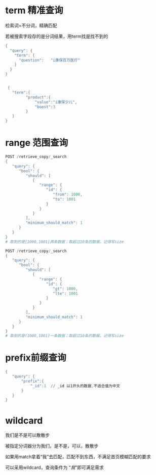 # term 精准查询

检索词=不分词，精确匹配

若被搜索字段存的是分词结果，用term找是找不到的

```PowerShell
{
  "query": {
    "term": {
      "question":   "i康保百万医疗"
    }
  }
}


 {
   "term":{
         "product":{
             "value":"i康保少儿",
             "boost":3
         }
   }
}
```

# range 范围查询

```powershell
POST /retrieve_copy/_search
{
   "query": {
      "bool": {
         "should": [
            {
               "range": {
                  "id": {
                     "from": 1000,
                     "to": 1001
                  }
               }
            }
         ],
         "minimum_should_match": 1
      }
   }
}
# 取到的是[1000,1001]两条数据；取超过10条的数据，记得写size

POST /retrieve_copy/_search
{
   "query": {
      "bool": {
         "should": [
            {
               "range": {
                  "id": {
                     "gt": 1000,
                     "lte": 1001
                  }
               }
            }
         ],
         "minimum_should_match": 1
      }
   }
}
# 取到的是(1000,1001]一条数据；取超过10条的数据，记得写size
```

# prefix前缀查询

```PowerShell
{
   "query": {
       "prefix":{
           "_id":1  // _id 以1开头的数据,不适合值为中文
       }
   }
}
```

# wildcard

我们是不是可以散散步

被指定分词器分为我们，是不是，可以，散散步

如果用match拿着“我”去匹配，匹配不到东西，不满足首页模糊匹配的要求

可以采用wildcard，查询条件为 “_我_”即可满足需求
